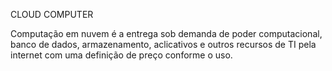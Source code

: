 CLOUD COMPUTER

Computação em nuvem é a entrega sob demanda de poder computacional, banco de dados, armazenamento, aclicativos e outros
recursos de TI pela internet com uma definição de preço conforme o uso.
